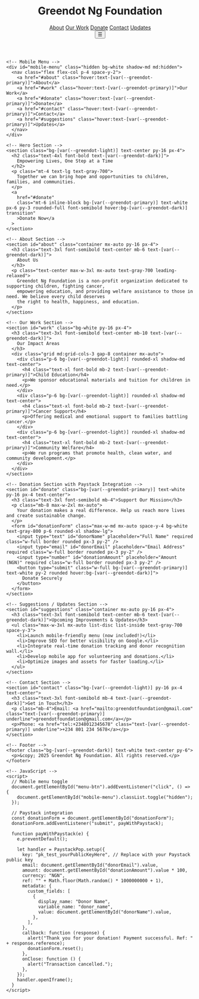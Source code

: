 <!DOCTYPE html>
<html lang="en">
  <head>
    <meta charset="UTF-8" />
    <meta name="viewport" content="width=device-width, initial-scale=1.0" />
    <title>Greendot Ng Foundation</title>
    <meta name="description" content="Greendot Ng Foundation empowers lives through education, cancer support, and community welfare across Nigeria.">
    <meta name="keywords" content="Greendot Ng Foundation, NGO Nigeria, Charity, Education, Cancer Support, Community Welfare">
    <meta name="author" content="Greendot Ng Foundation">
    <meta name="theme-color" content="#059669">
    <link rel="icon" href="https://i.ibb.co/sRZzSTH/greendot-logo.png" type="image/png">
    <script src="https://cdn.tailwindcss.com"></script>
    <script src="https://js.paystack.co/v1/inline.js"></script>
    <style>
      :root {
        --greendot-primary: #059669;
        --greendot-dark: #064e3b;
        --greendot-light: #d1fae5;
      }
      body {
        font-family: 'Inter', sans-serif;
      }
    </style>
  </head>

  <body class="bg-gray-50 text-gray-800">
    <!-- Header -->
    <header class="bg-white shadow-sm sticky top-0 z-50">
      <div class="container mx-auto flex justify-between items-center p-4">
        <h1 class="text-2xl font-bold text-[var(--greendot-primary)]">
          Greendot Ng Foundation
        </h1>
        <nav class="hidden md:flex space-x-6 text-gray-700">
          <a href="#about" class="hover:text-[var(--greendot-primary)]">About</a>
          <a href="#work" class="hover:text-[var(--greendot-primary)]">Our Work</a>
          <a href="#donate" class="hover:text-[var(--greendot-primary)]">Donate</a>
          <a href="#contact" class="hover:text-[var(--greendot-primary)]">Contact</a>
          <a href="#suggestions" class="hover:text-[var(--greendot-primary)]">Updates</a>
        </nav>
        <button class="md:hidden text-[var(--greendot-primary)] focus:outline-none" id="menu-btn">
          ☰
        </button>
      </div>
    </header>

    <!-- Mobile Menu -->
    <div id="mobile-menu" class="hidden bg-white shadow-md md:hidden">
      <nav class="flex flex-col p-4 space-y-2">
        <a href="#about" class="hover:text-[var(--greendot-primary)]">About</a>
        <a href="#work" class="hover:text-[var(--greendot-primary)]">Our Work</a>
        <a href="#donate" class="hover:text-[var(--greendot-primary)]">Donate</a>
        <a href="#contact" class="hover:text-[var(--greendot-primary)]">Contact</a>
        <a href="#suggestions" class="hover:text-[var(--greendot-primary)]">Updates</a>
      </nav>
    </div>

    <!-- Hero Section -->
    <section class="bg-[var(--greendot-light)] text-center py-16 px-4">
      <h2 class="text-4xl font-bold text-[var(--greendot-dark)]">
        Empowering Lives, One Step at a Time
      </h2>
      <p class="mt-4 text-lg text-gray-700">
        Together we can bring hope and opportunities to children, families, and communities.
      </p>
      <a
        href="#donate"
        class="mt-6 inline-block bg-[var(--greendot-primary)] text-white px-6 py-3 rounded-full font-semibold hover:bg-[var(--greendot-dark)] transition"
        >Donate Now</a
      >
    </section>

    <!-- About Section -->
    <section id="about" class="container mx-auto py-16 px-4">
      <h3 class="text-3xl font-semibold text-center mb-6 text-[var(--greendot-dark)]">
        About Us
      </h3>
      <p class="text-center max-w-3xl mx-auto text-gray-700 leading-relaxed">
        Greendot Ng Foundation is a non-profit organization dedicated to supporting children, fighting cancer,
        empowering education, and providing welfare assistance to those in need. We believe every child deserves
        the right to health, happiness, and education.
      </p>
    </section>

    <!-- Our Work Section -->
    <section id="work" class="bg-white py-16 px-4">
      <h3 class="text-3xl font-semibold text-center mb-10 text-[var(--greendot-dark)]">
        Our Impact Areas
      </h3>
      <div class="grid md:grid-cols-3 gap-8 container mx-auto">
        <div class="p-6 bg-[var(--greendot-light)] rounded-xl shadow-md text-center">
          <h4 class="text-xl font-bold mb-2 text-[var(--greendot-primary)]">Child Education</h4>
          <p>We sponsor educational materials and tuition for children in need.</p>
        </div>
        <div class="p-6 bg-[var(--greendot-light)] rounded-xl shadow-md text-center">
          <h4 class="text-xl font-bold mb-2 text-[var(--greendot-primary)]">Cancer Support</h4>
          <p>Offering medical and emotional support to families battling cancer.</p>
        </div>
        <div class="p-6 bg-[var(--greendot-light)] rounded-xl shadow-md text-center">
          <h4 class="text-xl font-bold mb-2 text-[var(--greendot-primary)]">Community Welfare</h4>
          <p>We run programs that promote health, clean water, and community development.</p>
        </div>
      </div>
    </section>

    <!-- Donation Section with Paystack Integration -->
    <section id="donate" class="bg-[var(--greendot-primary)] text-white py-16 px-4 text-center">
      <h3 class="text-3xl font-semibold mb-4">Support Our Mission</h3>
      <p class="mb-8 max-w-2xl mx-auto">
        Your donation makes a real difference. Help us reach more lives and create sustainable change.
      </p>
      <form id="donationForm" class="max-w-md mx-auto space-y-4 bg-white text-gray-800 p-6 rounded-xl shadow-lg">
        <input type="text" id="donorName" placeholder="Full Name" required class="w-full border rounded px-3 py-2" />
        <input type="email" id="donorEmail" placeholder="Email Address" required class="w-full border rounded px-3 py-2" />
        <input type="number" id="donationAmount" placeholder="Amount (NGN)" required class="w-full border rounded px-3 py-2" />
        <button type="submit" class="w-full bg-[var(--greendot-primary)] text-white py-2 rounded hover:bg-[var(--greendot-dark)]">
          Donate Securely
        </button>
      </form>
    </section>

    <!-- Suggestions / Updates Section -->
    <section id="suggestions" class="container mx-auto py-16 px-4">
      <h3 class="text-3xl font-semibold text-center mb-6 text-[var(--greendot-dark)]">Upcoming Improvements & Updates</h3>
      <ul class="max-w-3xl mx-auto list-disc list-inside text-gray-700 space-y-3">
        <li>Launch mobile-friendly menu (now included!)</li>
        <li>Improve SEO for better visibility on Google.</li>
        <li>Integrate real-time donation tracking and donor recognition wall.</li>
        <li>Develop mobile app for volunteering and donations.</li>
        <li>Optimize images and assets for faster loading.</li>
      </ul>
    </section>

    <!-- Contact Section -->
    <section id="contact" class="bg-[var(--greendot-light)] py-16 px-4 text-center">
      <h3 class="text-3xl font-semibold mb-4 text-[var(--greendot-dark)]">Get in Touch</h3>
      <p class="mb-4">Email: <a href="mailto:greendotfoundation@gmail.com" class="text-[var(--greendot-primary)] underline">greendotfoundation@gmail.com</a></p>
      <p>Phone: <a href="tel:+2348012345678" class="text-[var(--greendot-primary)] underline">+234 801 234 5678</a></p>
    </section>

    <!-- Footer -->
    <footer class="bg-[var(--greendot-dark)] text-white text-center py-6">
      <p>&copy; 2025 Greendot Ng Foundation. All rights reserved.</p>
    </footer>

    <!-- JavaScript -->
    <script>
      // Mobile menu toggle
      document.getElementById("menu-btn").addEventListener("click", () => {
        document.getElementById("mobile-menu").classList.toggle("hidden");
      });

      // Paystack integration
      const donationForm = document.getElementById("donationForm");
      donationForm.addEventListener("submit", payWithPaystack);

      function payWithPaystack(e) {
        e.preventDefault();

        let handler = PaystackPop.setup({
          key: "pk_test_yourPublicKeyHere", // Replace with your Paystack public key
          email: document.getElementById("donorEmail").value,
          amount: document.getElementById("donationAmount").value * 100,
          currency: "NGN",
          ref: "" + Math.floor(Math.random() * 1000000000 + 1),
          metadata: {
            custom_fields: [
              {
                display_name: "Donor Name",
                variable_name: "donor_name",
                value: document.getElementById("donorName").value,
              },
            ],
          },
          callback: function (response) {
            alert("Thank you for your donation! Payment successful. Ref: " + response.reference);
            donationForm.reset();
          },
          onClose: function () {
            alert("Transaction cancelled.");
          },
        });
        handler.openIframe();
      }
    </script>
  </body>
</html>